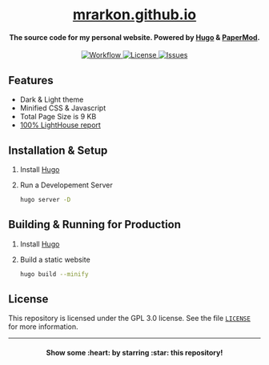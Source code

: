 <h1 align="center">
  <a href="https://mrarkon.github.io" target="_blank">mrarkon.github.io</a>
  <br>
</h1>

<h4 align="center">
  The source code for my personal website. Powered by <a href="https://gohugo.io/" target="_blank">Hugo</a> & <a href="https://git.io/hugopapermod" target="_blank">PaperMod</a>.
  <br>
</h4>

<p align="center">
  <a href="https://github.com/MrArkon/mrarkon.github.io/actions/workflows/gh-pages.yml">
    <img alt="Workflow" 
         src="https://img.shields.io/github/workflow/status/MrArkon/mrarkon.github.io/deploy?logo=github&style=for-the-badge">
  </a>
  <a href="https://github.com/MrArkon/mrarkon.github.io/blob/master/LICENSE">
    <img alt="License" 
         src="https://img.shields.io/github/license/MrArkon/mrarkon.github.io?style=for-the-badge">
  </a>
  <a href="https://github.com/MrArkon/mrarkon.github.io/issues">
    <img alt="Issues" 
         src="https://img.shields.io/github/issues/MrArkon/mrarkon.github.io?label=ISSUES&logo=github&style=for-the-badge">
  </a>
</p>

## Features
* Dark & Light theme
* Minified CSS & Javascript
* Total Page Size is 9 KB
* [100% LightHouse report](https://lighthouse-dot-webdotdevsite.appspot.com//lh/html?url=https%3A%2F%2Fmrarkon.github.io%2F)

## Installation & Setup
1. Install [Hugo](https://gohugo.io/getting-started/installing)
2. Run a Developement Server

   ```sh
   hugo server -D
   ```

## Building & Running for Production
1. Install [Hugo](https://gohugo.io/getting-started/installing)
2. Build a static website

   ```sh
   hugo build --minify
   ```

## License
This repository is licensed under the GPL 3.0 license. See the file [`LICENSE`](https://github.com/MrArkon/mrarkon.github.io/blob/master/LICENSE) for more information.

----

<h4 align="center">Show some :heart: by starring :star: this repository!</h4>

